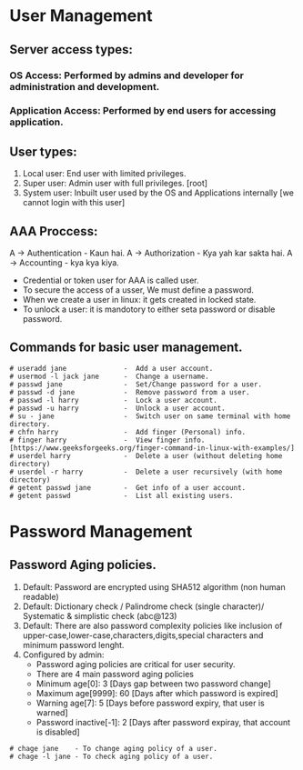 # User Management

## Server access types:

### OS Access: Performed by admins and developer for administration and development.
### Application Access: Performed by end users for accessing application.

## User types:

1. Local user: End user with limited privileges.
2. Super user: Admin user with full privileges. [root]
3. System user: Inbuilt user used by the OS and Applications internally [we cannot login with this user]

## AAA Proccess:

A -> Authentication - Kaun hai.
A -> Authorization - Kya yah kar sakta hai.
A -> Accounting - kya kya kiya.

* Credential or token user for AAA is called user.
* To secure the access of a usser, We must define a password.
* When we create a user in linux: it gets created in locked state.
* To unlock a user: it is mandotory to either seta password or disable password.

## Commands for basic user management.
```
# useradd jane              -  Add a user account.
# usermod -l jack jane      -  Change a username.
# passwd jane               -  Set/Change password for a user.
# passwd -d jane            -  Remove password from a user.
# passwd -l harry           -  Lock a user account.
# passwd -u harry           -  Unlock a user account.
# su - jane                 -  Switch user on same terminal with home directory.
# chfn harry                -  Add finger (Personal) info.
# finger harry              -  View finger info. [https://www.geeksforgeeks.org/finger-command-in-linux-with-examples/]
# userdel harry             -  Delete a user (without deleting home directory)
# userdel -r harry          -  Delete a user recursively (with home directory)
# getent passwd jane        -  Get info of a user account.
# getent passwd             -  List all existing users.  
```

# Password Management

## Password Aging policies.

1. Default: Password are encrypted using SHA512 algorithm (non human readable)
2. Default: Dictionary check / Palindrome check (single character)/ Systematic & simplistic check (abc@123)
3. Default: There are also password complexity policies like inclusion of upper-case,lower-case,characters,digits,special characters and minimum password lenght.
4. Configured by admin:
     * Password aging policies are critical for user security.
     * There are 4 main password aging policies
     * Minimum age[0]: 3 [Days gap between two password change]
     * Maximum age[9999]: 60 [Days after which password is expired]
     * Warning age[7]: 5 [Days before password expiry, that user is warned]
     * Password inactive[-1]: 2 [Days after password expiray, that account is disabled]
```
# chage jane    - To change aging policy of a user.
# chage -l jane - To check aging policy of a user.
```
